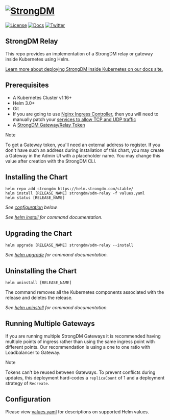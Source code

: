 ﻿# [![StrongDM](../../sdm_icon.png)](https://strongdm.com/)

[![License](https://img.shields.io/badge/License-Apache_2.0-blue.svg)](https://opensource.org/licenses/Apache-2.0)
[![Docs](https://img.shields.io/badge/docs-current-brightgreen.svg)](https://strongdm.com/docs)
[![Twitter](https://img.shields.io/twitter/follow/strongdm.svg?style=social)](https://twitter.com/intent/follow?screen_name=strongdm)

## StrongDM Relay

This repo provides an implementation of a StrongDM relay or gateway inside Kubernetes using Helm.

[Learn more about deploying StrongDM inside Kubernetes on our docs site.](https://www.strongdm.com/docs/installation/install-your-gateway/kubernetes-gateways)

## Prerequisites

* A Kubernetes Cluster v1.16+
* Helm 3.0+
* Git
* If you are going to use [Nginx Ingress Controller](https://kubernetes.github.io/ingress-nginx/), then you will need to manually patch your [services to allow TCP and UDP traffic](https://kubernetes.github.io/ingress-nginx/user-guide/exposing-tcp-udp-services/)
* A [StrongDM Gateway/Relay Token](https://www.strongdm.com/docs/admin-ui-guide/network/gateways)

> [!NOTE]
> To get a Gateway token, you'll need an external address to register. If you don't have such an address during installation of this chart, you may create a Gateway in the Admin UI with a placeholder name. You may change this value after creation with the StrongDM CLI.

## Installing the Chart

```shell
helm repo add strongdm https://helm.strongdm.com/stable/
helm install [RELEASE_NAME] strongdm/sdm-relay -f values.yaml
helm status [RELEASE_NAME]
```

_See [configuration](#configuration) below._

_See [helm install](https://helm.sh/docs/helm/helm_install/) for command documentation._

## Upgrading the Chart

```shell
helm upgrade [RELEASE_NAME] strongdm/sdm-relay --install
```

_See [helm upgrade](https://helm.sh/docs/helm/helm_upgrade/) for command documentation._

## Uninstalling the Chart

```shell
helm uninstall [RELEASE_NAME]
```

The command removes all the Kubernetes components associated with the release and deletes the release.

_See [helm uninstall](https://helm.sh/docs/helm/helm_uninstall/) for command documentation._

## Running Multiple Gateways

If you are running multiple StrongDM Gateways it is recommended having multiple points of ingress rather than using the same ingress point with different points. Our recommendation is using a one to one ratio with Loadbalancer to Gateway.

> [!NOTE]
> Tokens can't be reused between Gateways. To prevent conflicts during updates, this deployment hard-codes a `replicaCount` of 1 and a deployment strategy of `Recreate`.

## Configuration

Please view [values.yaml](./values.yaml) for descriptions on supported Helm values.
